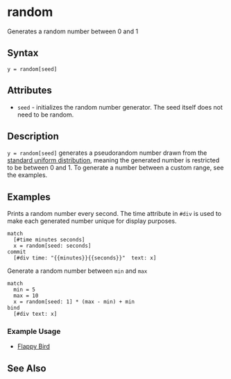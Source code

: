 # random

Generates a random number between 0 and 1

## Syntax

```eve
y = random[seed]
```

## Attributes

- `seed` - initializes the random number generator. The seed itself does not need to be random.

## Description

`y = random[seed]` generates a pseudorandom number drawn from the [standard uniform distribution][1], meaning the generated number is restricted to be between 0 and 1. To generate a number between a custom range, see the examples.  

[1]: https://en.wikipedia.org/wiki/Uniform_distribution_(continuous)#Standard_uniform

## Examples

Prints a random number every second. The time attribute in `#div` is used to make each generated number unique for display purposes.

```eve
match 
  [#time minutes seconds]
  x = random[seed: seconds]
commit
  [#div time: "{{minutes}}{{seconds}}"  text: x]
```

Generate a random number between `min` and `max`

```eve
match
  min = 5
  max = 10
  x = random[seed: 1] * (max - min) + min
bind
  [#div text: x]
```

### Example Usage

- [Flappy Bird](https://github.com/witheve/Eve/blob/master/examples/flappy.eve)

## See Also